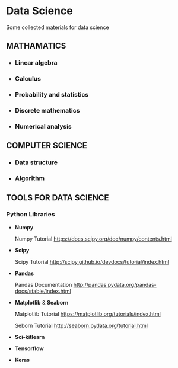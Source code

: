 # Data Science
Some collected materials for data science



## MATHAMATICS

- ### Linear algebra

- ### Calculus

- ### Probability and statistics

- ### Discrete mathematics

- ### Numerical analysis

## COMPUTER SCIENCE

- ### Data structure

- ### Algorithm

## TOOLS FOR DATA SCIENCE

### Python Libraries

- **Numpy**

  Numpy Tutorial https://docs.scipy.org/doc/numpy/contents.html

- **Scipy**

  Scipy Tutorial http://scipy.github.io/devdocs/tutorial/index.html

- **Pandas**

  Pandas Documentation http://pandas.pydata.org/pandas-docs/stable/index.html

- **Matplotlib** & **Seaborn**

  Matplotlib Tutorial  https://matplotlib.org/tutorials/index.html

  Seborn Tutorial http://seaborn.pydata.org/tutorial.html

- **Sci-kitlearn**

  

- **Tensorflow**

  

- **Keras**

  



